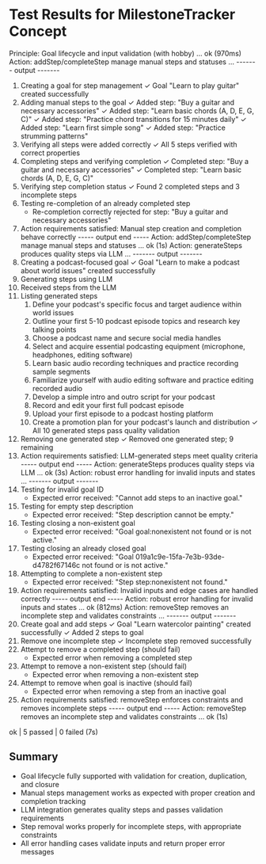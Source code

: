 # Test Results for MilestoneTracker Concept

Principle: Goal lifecycle and input validation (with hobby) ... ok (970ms)
Action: addStep/completeStep manage manual steps and statuses ...
------- output -------
1. Creating a goal for step management
   ✓ Goal "Learn to play guitar" created successfully
2. Adding manual steps to the goal
   ✓ Added step: "Buy a guitar and necessary accessories"
   ✓ Added step: "Learn basic chords (A, D, E, G, C)"
   ✓ Added step: "Practice chord transitions for 15 minutes daily"
   ✓ Added step: "Learn first simple song"
   ✓ Added step: "Practice strumming patterns"
3. Verifying all steps were added correctly
   ✓ All 5 steps verified with correct properties
4. Completing steps and verifying completion
   ✓ Completed step: "Buy a guitar and necessary accessories"
   ✓ Completed step: "Learn basic chords (A, D, E, G, C)"
5. Verifying step completion status
   ✓ Found 2 completed steps and 3 incomplete steps
6. Testing re-completion of an already completed step
   - Re-completion correctly rejected for step: "Buy a guitar and necessary accessories"
7. Action requirements satisfied: Manual step creation and completion behave correctly
----- output end -----
Action: addStep/completeStep manage manual steps and statuses ... ok (1s)
Action: generateSteps produces quality steps via LLM ...
------- output -------
1. Creating a podcast-focused goal
   ✓ Goal "Learn to make a podcast about world issues" created successfully
2. Generating steps using LLM
3. Received steps from the LLM
4. Listing generated steps
   1. Define your podcast's specific focus and target audience within world issues
   2. Outline your first 5-10 podcast episode topics and research key talking points
   3. Choose a podcast name and secure social media handles
   4. Select and acquire essential podcasting equipment (microphone, headphones, editing software)
   5. Learn basic audio recording techniques and practice recording sample segments
   6. Familiarize yourself with audio editing software and practice editing recorded audio
   7. Develop a simple intro and outro script for your podcast
   8. Record and edit your first full podcast episode
   9. Upload your first episode to a podcast hosting platform
   10. Create a promotion plan for your podcast's launch and distribution
   ✓ All 10 generated steps pass quality validation
5. Removing one generated step
   ✓ Removed one generated step; 9 remaining
5. Action requirements satisfied: LLM-generated steps meet quality criteria
----- output end -----
Action: generateSteps produces quality steps via LLM ... ok (3s)
Action: robust error handling for invalid inputs and states ...
------- output -------
1. Testing for invalid goal ID
   - Expected error received: "Cannot add steps to an inactive goal."
2. Testing for empty step description
   - Expected error received: "Step description cannot be empty."
3. Testing closing a non-existent goal
   - Expected error received: "Goal goal:nonexistent not found or is not active."
4. Testing closing an already closed goal
   - Expected error received: "Goal 019a1c9e-15fa-7e3b-93de-d4782f67146c not found or is not active."
5. Attempting to complete a non-existent step
   - Expected error received: "Step step:nonexistent not found."
6. Action requirements satisfied: Invalid inputs and edge cases are handled correctly
----- output end -----
Action: robust error handling for invalid inputs and states ... ok (812ms)
Action: removeStep removes an incomplete step and validates constraints ...
------- output -------
1. Create goal and add steps
   ✓ Goal "Learn watercolor painting" created successfully
   ✓ Added 2 steps to goal
2. Remove one incomplete step
   ✓ Incomplete step removed successfully
3. Attempt to remove a completed step (should fail)
   - Expected error when removing a completed step
4. Attempt to remove a non-existent step (should fail)
   - Expected error when removing a non-existent step
5. Attempt to remove when goal is inactive (should fail)
   - Expected error when removing a step from an inactive goal
6. Action requirements satisfied: removeStep enforces constraints and removes incomplete steps
----- output end -----
Action: removeStep removes an incomplete step and validates constraints ... ok (1s)

ok | 5 passed | 0 failed (7s)

## Summary
- Goal lifecycle fully supported with validation for creation, duplication, and closure
- Manual steps management works as expected with proper creation and completion tracking
- LLM integration generates quality steps and passes validation requirements
- Step removal works properly for incomplete steps, with appropriate constraints
- All error handling cases validate inputs and return proper error messages
